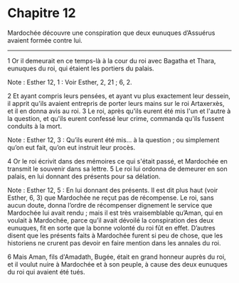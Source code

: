 # Chapitre 12

Mardochée découvre une conspiration que deux eunuques d’Assuérus avaient formée contre lui.

***

1 Or il demeurait en ce temps-là à la cour du roi avec Bagatha et Thara, eunuques du roi, qui étaient les portiers du palais.

<span class="bible-note">Note : </span> Esther 12, 1 : Voir Esther, 2, 21 ; 6, 2.

2 Et ayant compris leurs pensées, et ayant vu plus exactement leur dessein, il apprit qu'ils avaient entrepris de porter leurs mains sur le roi Artaxerxès, et il en donna avis au roi. 3 Le roi, après qu'ils eurent été mis l'un et l'autre à la question, et qu'ils eurent confessé leur crime, commanda qu'ils fussent conduits à la mort.

<span class="bible-note">Note : </span> Esther 12, 3 : Qu’ils eurent été mis… à la question ; ou simplement qu’on eut fait, qu’on eut instruit leur procès.

4 Or le roi écrivit dans des mémoires ce qui s'était passé, et Mardochée en transmit le souvenir dans sa lettre. 5 Le roi lui ordonna de demeurer en son palais, en lui donnant des présents pour sa délation.

<span class="bible-note">Note : </span> Esther 12, 5 : En lui donnant des présents. Il est dit plus haut (voir Esther, 6, 3) que Mardochée ne reçut pas de récompense. Le roi, sans aucun doute, donna l’ordre de récompenser dignement le service que Mardochée lui avait rendu ; mais il est très vraisemblable qu’Aman, qui en voulait à Mardochée, parce qu’il avait dévoilé la conspiration des deux eunuques, fit en sorte que la bonne volonté du roi fût en effet. D’autres disent que les présents faits à Mardochée furent si peu de chose, que les historiens ne crurent pas devoir en faire mention dans les annales du roi.

6 Mais Aman, fils d'Amadath, Bugée, était en grand honneur auprès du roi, et il voulut nuire à Mardochée et à son peuple, à cause des deux eunuques du roi qui avaient été tués.

